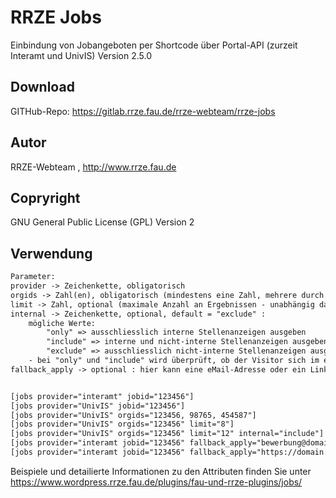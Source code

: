 # RRZE Jobs
Einbindung von Jobangeboten per Shortcode über Portal-API (zurzeit Interamt und UnivIS)
Version 2.5.0

## Download
GITHub-Repo: https://gitlab.rrze.fau.de/rrze-webteam/rrze-jobs

## Autor
RRZE-Webteam , http://www.rrze.fau.de

## Copryright
GNU General Public License (GPL) Version 2

## Verwendung
```html
Parameter:
provider -> Zeichenkette, obligatorisch
orgids -> Zahl(en), obligatorisch (mindestens eine Zahl, mehrere durch Komma getrennt)
limit -> Zahl, optional (maximale Anzahl an Ergebnissen - unabhängig davon, wieviele orgids angeben wurden )
internal -> Zeichenkette, optional, default = "exclude" : 
    mögliche Werte: 
        "only" => ausschliesslich interne Stellenanzeigen ausgeben
        "include" => interne und nicht-interne Stellenanzeigen ausgeben
        "exclude" => ausschliesslich nicht-interne Stellenanzeigen ausgeben 
    - bei "only" und "include" wird überprüft, ob der Visitor sich im erlaubten Netzwerk befindet
fallback_apply -> optional : hier kann eine eMail-Adresse oder ein Link eingeben werden, über den die Bewerbung erfolgen soll, wenn weder eMail-Adresse noch Bewerbungslink im Stellenangebot vorhanden ist 


[jobs provider="interamt" jobid="123456"]
[jobs provider="UnivIS" jobid="123456"]
[jobs provider="UnivIS" orgids="123456, 98765, 454587"]
[jobs provider="UnivIS" orgids="123456" limit="8"]
[jobs provider="UnivIS" orgids="123456" limit="12" internal="include"]
[jobs provider="interamt jobid="123456" fallback_apply="bewerbung@domain.tld"]
[jobs provider="interamt jobid="123456" fallback_apply="https://domain.tld/bewerbungsformular"]


```
Beispiele und detailierte Informationen zu den Attributen finden Sie unter https://www.wordpress.rrze.fau.de/plugins/fau-und-rrze-plugins/jobs/